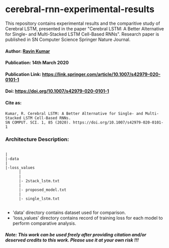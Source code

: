 # cerebral-rnn-experimental-results
This repository contains experimental results and the comparitive study of Cerebral LSTM, presented in the paper "Cerebral LSTM: A Better Alternative for Single- and Multi-Stacked LSTM Cell-Based RNNs". Research paper is published in SN Computer Science Springer Nature Journal.

#### Author: [Ravin Kumar](https://mr-ravin.github.io)

#### Publication: 14th March 2020

#### Publication Link: https://link.springer.com/article/10.1007/s42979-020-0101-1

#### Doi: https://doi.org/10.1007/s42979-020-0101-1

#### Cite as:
```
Kumar, R. Cerebral LSTM: A Better Alternative for Single- and Multi-Stacked LSTM Cell-Based RNNs. 
SN COMPUT. SCI. 1, 85 (2020). https://doi.org/10.1007/s42979-020-0101-1
```

### Architecture Description:
```

|
|-data
|
|-loss_values
      |
      |
      |- 2stack_lstm.txt 
      |
      |- proposed_model.txt
      |
      |- single_lstm.txt
      
```
- 'data' directory contains dataset used for comparison.
- 'loss_values' directory contains record of training loss for each model to perform comparative analysis.

##### Note: This work can be used freely after providing citation and/or deserved credits to this work. Please use it at your own risk !!!
